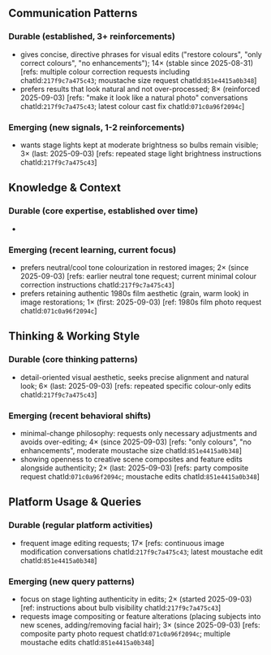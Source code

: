 ## Communication Patterns
### Durable (established, 3+ reinforcements)
- gives concise, directive phrases for visual edits ("restore colours", "only correct colours", "no enhancements"); 14× (stable since 2025-08-31) [refs: multiple colour correction requests including chatId:`217f9c7a475c43`; moustache size request chatId:`851e4415a0b348`]
- prefers results that look natural and not over-processed; 8× (reinforced 2025-09-03) [refs: "make it look like a natural photo" conversations chatId:`217f9c7a475c43`; latest colour cast fix chatId:`071c0a96f2094c`]

### Emerging (new signals, 1-2 reinforcements)
- wants stage lights kept at moderate brightness so bulbs remain visible; 3× (last: 2025-09-03) [refs: repeated stage light brightness instructions chatId:`217f9c7a475c43`]

## Knowledge & Context
### Durable (core expertise, established over time)
- 

### Emerging (recent learning, current focus)  
- prefers neutral/cool tone colourization in restored images; 2× (since 2025-09-03) [refs: earlier neutral tone request; current minimal colour correction instructions chatId:`217f9c7a475c43`]
- prefers retaining authentic 1980s film aesthetic (grain, warm look) in image restorations; 1× (first: 2025-09-03) [ref: 1980s film photo request chatId:`071c0a96f2094c`]

## Thinking & Working Style
### Durable (core thinking patterns)
- detail-oriented visual aesthetic, seeks precise alignment and natural look; 6× (last: 2025-09-03) [refs: repeated specific colour-only edits chatId:`217f9c7a475c43`]

### Emerging (recent behavioral shifts)
- minimal-change philosophy: requests only necessary adjustments and avoids over-editing; 4× (since 2025-09-03) [refs: "only colours", "no enhancements", moderate moustache size chatId:`851e4415a0b348`]
- showing openness to creative scene composites and feature edits alongside authenticity; 2× (last: 2025-09-03) [refs: party composite request chatId:`071c0a96f2094c`; moustache edits chatId:`851e4415a0b348`]

## Platform Usage & Queries
### Durable (regular platform activities)
- frequent image editing requests; 17× [refs: continuous image modification conversations chatId:`217f9c7a475c43`; latest moustache edit chatId:`851e4415a0b348`]

### Emerging (new query patterns)
- focus on stage lighting authenticity in edits; 2× (started 2025-09-03) [ref: instructions about bulb visibility chatId:`217f9c7a475c43`]
- requests image compositing or feature alterations (placing subjects into new scenes, adding/removing facial hair); 3× (since 2025-09-03) [refs: composite party photo request chatId:`071c0a96f2094c`; multiple moustache edits chatId:`851e4415a0b348`]
